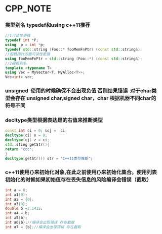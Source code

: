 # CPP_NOTE  
### 类型别名 typedef和using c++11推荐  
```c++
//1可读性更强
typedef int *P;
using  p = int *p;
typedef std::string (Foo::* fooMemFnPtr) (const std::string&);
//函数指针方面可读性更强
using fooMemFnPtr = std::string (Foo::*) (const std::string&);
//2模板别名
template <typename T>
using Vec = MyVector<T, MyAlloc<T>>;
Vec<int> vec;
```
### unsigned  使用的时候确保不会出现负值 否则结果错误  对于char类型会存在 unsigned char,signed char，char 根据机器不同char的符号不同
### decltype类型根据表达是的右值来推断类型  
```c++
const int ci = 0; &cj =  ci;  
decltype(ci) x = 0;  
decltype(cj) z = ci;  
std::sting getStr(){
return "ccc";
}
decltype(getStr()) str = "C++11类型推断";
```
### c++11使用{}来初始化对象,在此之前使用{}来初始化集合。使用列表初始化的时候如果初始值存在丢失信息的风险编译会错误（截取）
```c++
int a = 0;
int a1(0);
int a2 = {0};
int a3{0};
double b =3.1415;
int a4 = b;
int a5(b);
int a6{b};//编译会出现错误 存在截取
int a7 = {b};//编译会出现错误 存在截取
```
